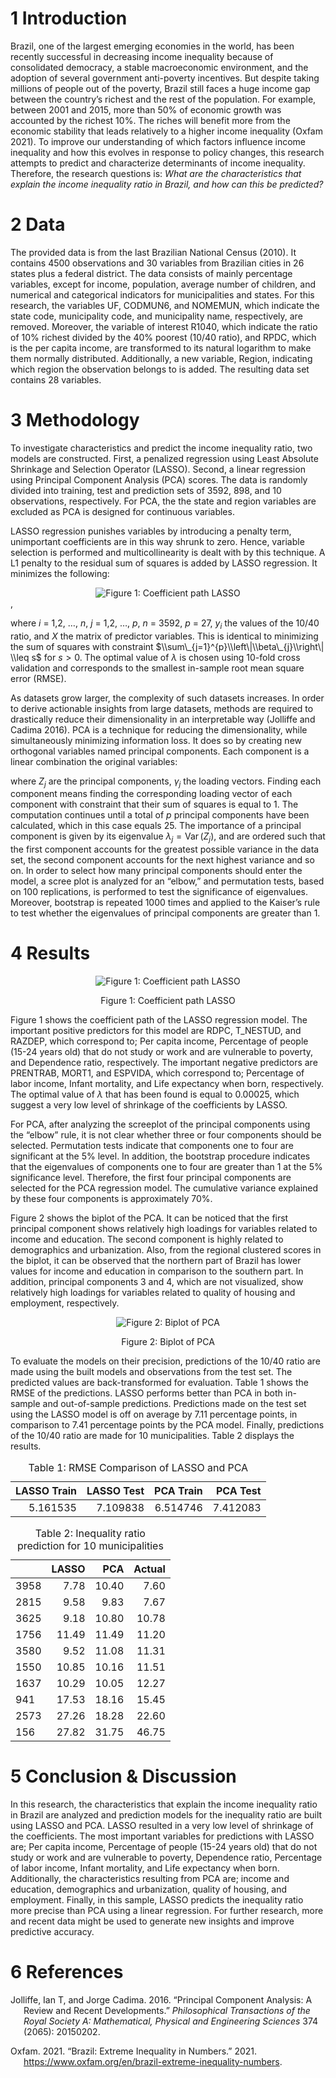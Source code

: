 # 1 Introduction

Brazil, one of the largest emerging economies in the world, has been
recently successful in decreasing income inequality because of
consolidated democracy, a stable macroeconomic environment, and the
adoption of several government anti-poverty incentives. But despite
taking millions of people out of the poverty, Brazil still faces a huge
income gap between the country’s richest and the rest of the population.
For example, between 2001 and 2015, more than 50% of economic growth was
accounted by the richest 10%. The riches will benefit more from the
economic stability that leads relatively to a higher income inequality
(Oxfam 2021). To improve our understanding of which factors influence
income inequality and how this evolves in response to policy changes,
this research attempts to predict and characterize determinants of
income inequality. Therefore, the research questions is: *What are the
characteristics that explain the income inequality ratio in Brazil, and
how can this be predicted?*

# 2 Data

The provided data is from the last Brazilian National Census (2010). It
contains 4500 observations and 30 variables from Brazilian cities in 26
states plus a federal district. The data consists of mainly percentage
variables, except for income, population, average number of children,
and numerical and categorical indicators for municipalities and states.
For this research, the variables UF, CODMUN6, and NOMEMUN, which
indicate the state code, municipality code, and municipality name,
respectively, are removed. Moreover, the variable of interest R1040,
which indicate the ratio of 10% richest divided by the 40% poorest
(10/40 ratio), and RPDC, which is the per capita income, are transformed
to its natural logarithm to make them normally distributed.
Additionally, a new variable, Region, indicating which region the
observation belongs to is added. The resulting data set contains 28
variables.

# 3 Methodology

To investigate characteristics and predict the income inequality ratio,
two models are constructed. First, a penalized regression using Least
Absolute Shrinkage and Selection Operator (LASSO). Second, a linear
regression using Principal Component Analysis (PCA) scores. The data is
randomly divided into training, test and prediction sets of 3592, 898,
and 10 observations, respectively. For PCA, the the state and region
variables are excluded as PCA is designed for continuous variables.

LASSO regression punishes variables by introducing a penalty term,
unimportant coefficients are in this way shrunk to zero. Hence, variable
selection is performed and multicollinearity is dealt with by this
technique. A L1 penalty to the residual sum of squares is added by LASSO
regression. It minimizes the following:

<div class="figure" style="text-align: center">

<img src="brazilconsensus_files/figure-markdown_github/CodeCogsEqn.gif" alt="Figure 1: Coefficient path LASSO"  />

</div>,

where *i* = 1,2, …, *n*, *j* = 1,2, …, *p*, *n* = 3592, *p* = 27,
*y*<sub>*i*</sub> the values of the 10/40 ratio, and *X* the matrix of
predictor variables. This is identical to minimizing the sum of squares
with constraint $\\sum\_{j=1}^{p}\\left\|\\beta\_{j}\\right\| \\leq s$
for *s* \> 0. The optimal value of *λ* is chosen using 10-fold cross
validation and corresponds to the smallest in-sample root mean square
error (RMSE).

As datasets grow larger, the complexity of such datasets increases. In
order to derive actionable insights from large datasets, methods are
required to drastically reduce their dimensionality in an interpretable
way (Jolliffe and Cadima 2016). PCA is a technique for reducing the
dimensionality, while simultaneously minimizing information loss. It
does so by creating new orthogonal variables named principal components.
Each component is a linear combination the original variables:

where *Z*<sub>*j*</sub> are the principal components, *γ*<sub>*j*</sub>
the loading vectors. Finding each component means finding the
corresponding loading vector of each component with constraint that
their sum of squares is equal to 1. The computation continues until a
total of *p* principal components have been calculated, which in this
case equals 25. The importance of a principal component is given by its
eigenvalue *λ*<sub>*j*</sub> = Var (*Z*<sub>*j*</sub>), and are ordered
such that the first component accounts for the greatest possible
variance in the data set, the second component accounts for the next
highest variance and so on. In order to select how many principal
components should enter the model, a scree plot is analyzed for an
“elbow,” and permutation tests, based on 100 replications, is performed
to test the significance of eigenvalues. Moreover, bootstrap is repeated
1000 times and applied to the Kaiser’s rule to test whether the
eigenvalues of principal components are greater than 1.

# 4 Results

<div class="figure" style="text-align: center">

<img src="brazilconsensus_files/figure-markdown_github/lasso-1.png" alt="Figure 1: Coefficient path LASSO"  />
<p class="caption">
Figure 1: Coefficient path LASSO
</p>

</div>

Figure 1 shows the coefficient path of the LASSO regression model. The
important positive predictors for this model are RDPC, T_NESTUD, and
RAZDEP, which correspond to; Per capita income, Percentage of people
(15-24 years old) that do not study or work and are vulnerable to
poverty, and Dependence ratio, respectively. The important negative
predictors are PRENTRAB, MORT1, and ESPVIDA, which correspond to;
Percentage of labor income, Infant mortality, and Life expectancy when
born, respectively. The optimal value of *λ* that has been found is
equal to 0.00025, which suggest a very low level of shrinkage of the
coefficients by LASSO.

For PCA, after analyzing the screeplot of the principal components using
the “elbow” rule, it is not clear whether three or four components
should be selected. Permutation tests indicate that components one to
four are significant at the 5% level. In addition, the bootstrap
procedure indicates that the eigenvalues of components one to four are
greater than 1 at the 5% significance level. Therefore, the first four
principal components are selected for the PCA regression model. The
cumulative variance explained by these four components is approximately
70%.

Figure 2 shows the biplot of the PCA. It can be noticed that the first
principal component shows relatively high loadings for variables related
to income and education. The second component is highly related to
demographics and urbanization. Also, from the regional clustered scores
in the biplot, it can be observed that the northern part of Brazil has
lower values for income and education in comparison to the southern
part. In addition, principal components 3 and 4, which are not
visualized, show relatively high loadings for variables related to
quality of housing and employment, respectively.

<div class="figure" style="text-align: center">

<img src="brazilconsensus_files/figure-markdown_github/biplot-1.png" alt="Figure 2: Biplot of PCA"  />
<p class="caption">
Figure 2: Biplot of PCA
</p>

</div>

To evaluate the models on their precision, predictions of the 10/40
ratio are made using the built models and observations from the test
set. The predicted values are back-transformed for evaluation. Table 1
shows the RMSE of the predictions. LASSO performs better than PCA in
both in-sample and out-of-sample predictions. Predictions made on the
test set using the LASSO model is off on average by 7.11 percentage
points, in comparison to 7.41 percentage points by the PCA model.
Finally, predictions of the 10/40 ratio are made for 10 municipalities.
Table 2 displays the results.

<table class="table" style="margin-left: auto; margin-right: auto;">
<caption>
Table 1: RMSE Comparison of LASSO and PCA
</caption>
<thead>
<tr>
<th style="text-align:right;">
LASSO Train
</th>
<th style="text-align:right;">
LASSO Test
</th>
<th style="text-align:right;">
PCA Train
</th>
<th style="text-align:right;">
PCA Test
</th>
</tr>
</thead>
<tbody>
<tr>
<td style="text-align:right;">
5.161535
</td>
<td style="text-align:right;">
7.109838
</td>
<td style="text-align:right;">
6.514746
</td>
<td style="text-align:right;">
7.412083
</td>
</tr>
</tbody>
</table>
<table class="table" style="margin-left: auto; margin-right: auto;">
<caption>
Table 2: Inequality ratio prediction for 10 municipalities
</caption>
<thead>
<tr>
<th style="text-align:left;">
</th>
<th style="text-align:right;">
LASSO
</th>
<th style="text-align:right;">
PCA
</th>
<th style="text-align:right;">
Actual
</th>
</tr>
</thead>
<tbody>
<tr>
<td style="text-align:left;">
3958
</td>
<td style="text-align:right;">
7.78
</td>
<td style="text-align:right;">
10.40
</td>
<td style="text-align:right;">
7.60
</td>
</tr>
<tr>
<td style="text-align:left;">
2815
</td>
<td style="text-align:right;">
9.58
</td>
<td style="text-align:right;">
9.83
</td>
<td style="text-align:right;">
7.67
</td>
</tr>
<tr>
<td style="text-align:left;">
3625
</td>
<td style="text-align:right;">
9.18
</td>
<td style="text-align:right;">
10.80
</td>
<td style="text-align:right;">
10.78
</td>
</tr>
<tr>
<td style="text-align:left;">
1756
</td>
<td style="text-align:right;">
11.49
</td>
<td style="text-align:right;">
11.49
</td>
<td style="text-align:right;">
11.20
</td>
</tr>
<tr>
<td style="text-align:left;">
3580
</td>
<td style="text-align:right;">
9.52
</td>
<td style="text-align:right;">
11.08
</td>
<td style="text-align:right;">
11.31
</td>
</tr>
<tr>
<td style="text-align:left;">
1550
</td>
<td style="text-align:right;">
10.85
</td>
<td style="text-align:right;">
10.16
</td>
<td style="text-align:right;">
11.51
</td>
</tr>
<tr>
<td style="text-align:left;">
1637
</td>
<td style="text-align:right;">
10.29
</td>
<td style="text-align:right;">
10.05
</td>
<td style="text-align:right;">
12.27
</td>
</tr>
<tr>
<td style="text-align:left;">
941
</td>
<td style="text-align:right;">
17.53
</td>
<td style="text-align:right;">
18.16
</td>
<td style="text-align:right;">
15.45
</td>
</tr>
<tr>
<td style="text-align:left;">
2573
</td>
<td style="text-align:right;">
27.26
</td>
<td style="text-align:right;">
18.28
</td>
<td style="text-align:right;">
22.60
</td>
</tr>
<tr>
<td style="text-align:left;">
156
</td>
<td style="text-align:right;">
27.82
</td>
<td style="text-align:right;">
31.75
</td>
<td style="text-align:right;">
46.75
</td>
</tr>
</tbody>
</table>

# 5 Conclusion & Discussion

In this research, the characteristics that explain the income inequality
ratio in Brazil are analyzed and prediction models for the inequality
ratio are built using LASSO and PCA. LASSO resulted in a very low level
of shrinkage of the coefficients. The most important variables for
predictions with LASSO are; Per capita income, Percentage of people
(15-24 years old) that do not study or work and are vulnerable to
poverty, Dependence ratio, Percentage of labor income, Infant mortality,
and Life expectancy when born. Additionally, the characteristics
resulting from PCA are; income and education, demographics and
urbanization, quality of housing, and employment. Finally, in this
sample, LASSO predicts the inequality ratio more precise than PCA using
a linear regression. For further research, more and recent data might be
used to generate new insights and improve predictive accuracy.

# 6 References

<div id="refs" class="references csl-bib-body hanging-indent">

<div id="ref-jolliffe2016principal" class="csl-entry">

Jolliffe, Ian T, and Jorge Cadima. 2016. “Principal Component Analysis:
A Review and Recent Developments.” *Philosophical Transactions of the
Royal Society A: Mathematical, Physical and Engineering Sciences* 374
(2065): 20150202.

</div>

<div id="ref-oxfam" class="csl-entry">

Oxfam. 2021. “Brazil: Extreme Inequality in Numbers.” 2021.
<https://www.oxfam.org/en/brazil-extreme-inequality-numbers>.

</div>

</div>
